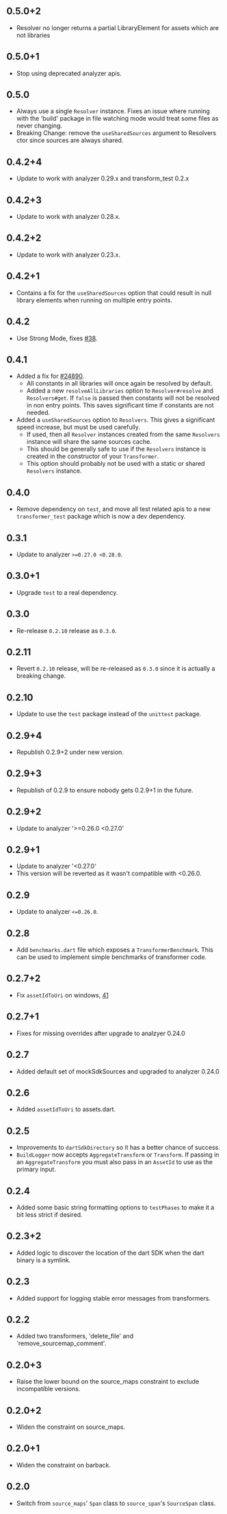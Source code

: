 ## 0.5.0+2

* Resolver no longer returns a partial LibraryElement for assets which are not
  libraries

## 0.5.0+1

* Stop using deprecated analyzer apis.

## 0.5.0

* Always use a single `Resolver` instance. Fixes an issue where running with the
  'build' package in file watching mode would treat some files as never
  changing.
* Breaking Change: remove the `useSharedSources` argument to Resolvers ctor
  since sources are always shared.

## 0.4.2+4

* Update to work with analyzer 0.29.x and transform_test 0.2.x

## 0.4.2+3

* Update to work with analyzer 0.28.x.

## 0.4.2+2

* Update to work with analyzer 0.23.x.

## 0.4.2+1

* Contains a fix for the `useSharedSources` option that could result in null
  library elements when running on multiple entry points.

## 0.4.2

* Use Strong Mode, fixes
  [#38](https://github.com/dart-lang/code_transformers/issues/38).

## 0.4.1

* Added a fix for [#24890](https://github.com/dart-lang/sdk/issues/24890).
  * All constants in all libraries will once again be resolved by default.
  * Added a new `resolveAllLibraries` option to `Resolver#resolve` and
    `Resolvers#get`. If `false` is passed then constants will not be resolved in
    non entry points. This saves significant time if constants are not needed.
* Added a `useSharedSources` option to `Resolvers`. This gives a significant
  speed increase, but must be used carefully.
  * If used, then all `Resolver` instances created from the same `Resolvers`
    instance will share the same sources cache.
  * This should be generally safe to use if the `Resolvers` instance is created
    in the constructor of your `Transformer`.
  * This option should probably not be used with a static or shared `Resolvers`
    instance.

## 0.4.0

* Remove dependency on `test`, and move all test related apis to a new
  `transformer_test` package which is now a dev dependency.

## 0.3.1

* Update to analyzer `>=0.27.0 <0.28.0`.

## 0.3.0+1

* Upgrade `test` to a real dependency.

## 0.3.0

* Re-release `0.2.10` release as `0.3.0`.

## 0.2.11

* Revert `0.2.10` release, will be re-released as `0.3.0` since it is actually
  a breaking change.

## 0.2.10

* Update to use the `test` package instead of the `unittest` package.

## 0.2.9+4

* Republish 0.2.9+2 under new version.

## 0.2.9+3

* Republish of 0.2.9 to ensure nobody gets 0.2.9+1 in the future.

## 0.2.9+2

* Update to analyzer '>=0.26.0 <0.27.0'

## 0.2.9+1

* Update to analyzer '<0.27.0'
* This version will be reverted as it wasn't compatible with <0.26.0.

## 0.2.9

* Update to analyzer `<=0.26.0`.

## 0.2.8

* Add `benchmarks.dart` file which exposes a `TransformerBenchmark`. This can be
used to implement simple benchmarks of transformer code.

## 0.2.7+2

* Fix `assetIdToUri` on windows,
[41](https://github.com/dart-lang/polymer-dart/issues/41)

## 0.2.7+1

* Fixes for missing overrides after upgrade to analzyer 0.24.0

## 0.2.7

* Added default set of mockSdkSources and upgraded to analyzer 0.24.0

## 0.2.6

* Added `assetIdToUri` to assets.dart.

## 0.2.5
* Improvements to `dartSdkDirectory` so it has a better chance of success.
* `BuildLogger` now accepts `AggregateTransform` or `Transform`. If passing in
an `AggregateTransform` you must also pass in an `AssetId` to use as the primary
input.

## 0.2.4

* Added some basic string formatting options to `testPhases` to make it a bit
  less strict if desired.

## 0.2.3+2

* Added logic to discover the location of the dart SDK when the dart binary is a
  symlink.

## 0.2.3

* Added support for logging stable error messages from transformers.

## 0.2.2

* Added two transformers, 'delete_file' and 'remove_sourcemap_comment'.

## 0.2.0+3

* Raise the lower bound on the source_maps constraint to exclude incompatible
  versions.

## 0.2.0+2

* Widen the constraint on source_maps.

## 0.2.0+1

* Widen the constraint on barback.

## 0.2.0

* Switch from `source_maps`' `Span` class to `source_span`'s `SourceSpan` class.
